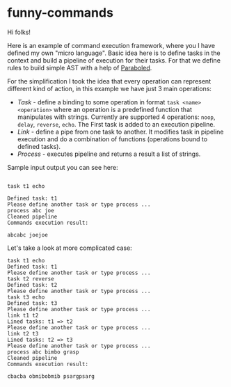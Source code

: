 # funny-commands

Hi folks!

Here is an example of command execution framework, where you I have defined my own "micro language". Basic idea here is to define tasks in the context and build a pipeline of execution for their tasks. For that we define rules to build simple AST with a help of [Paraboled](https://github.com/sirthias/parboiled/wiki). 

For the simplification I took the idea that every operation can represent different kind of action, in this example we have just 3 main operations:

+ *Task* - define a binding to some operation in format ```task <name> <operation>``` where an operation is a predefined function that manipulates with strings.
Currently are supported 4 operations: ```noop```, ```delay```, ```reverse```, ```echo```. The First task is added to an execution pipeline.
+ *Link* - define a pipe from one task to another. It modifies task in pipeline execution and do a combination of functions (operations bound to defined tasks).
+ *Process* - executes pipeline and returns a result a list of strings.


Sample input output you can see here:

```

task t1 echo

Defined task: t1
Please define another task or type process ...
process abc joe
Cleaned pipeline
Commands execution result:

abcabc joejoe

```


Let's take a look at more complicated case: 

```
task t1 echo 
Defined task: t1
Please define another task or type process ...
task t2 reverse
Defined task: t2
Please define another task or type process ...
task t3 echo
Defined task: t3
Please define another task or type process ...
link t1 t2
Lined tasks: t1 => t2
Please define another task or type process ...
link t2 t3
Lined tasks: t2 => t3
Please define another task or type process ...
process abc bimbo grasp 
Cleaned pipeline
Commands execution result:

cbacba obmibobmib psargpsarg

```

